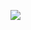 ![](https://media.discordapp.net/attachments/498944170480893952/1205969605030445076/smugpot.gif?ex=65da4db7&is=65c7d8b7&hm=4c663762a6ec4e9231f2ec04382e52f7db643cb82bd379ae554c30cff22a311a&)
